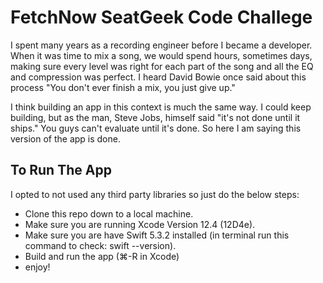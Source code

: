 #  FetchNow SeatGeek Code Challege

I spent many years as a recording engineer before I became a developer. When it was time to mix a song, we would spend hours, sometimes days, making sure every level was right for each part of the song and all the EQ and compression was perfect. I heard David Bowie once said about this process "You don't ever finish a mix, you just give up." 

I think building an app in this context is much the same way. I could keep building, but as the man, Steve Jobs, himself said "it's not done until it ships." You guys can't evaluate until it's done. So here I am saying this version of the app is done.

## To Run The App
I opted to not used any third party libraries so just do the below steps:

 - Clone this repo down to a local machine.
 - Make sure you are running Xcode Version 12.4 (12D4e).
 - Make sure you are have Swift 5.3.2 installed (in terminal run this command to check: swift --version).
 - Build and run the app (⌘-R in Xcode)
 - enjoy!

